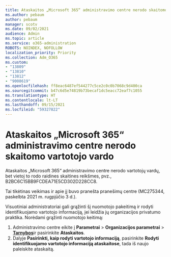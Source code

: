 ```yaml
---
title: Ataskaitos „Microsoft 365“ administravimo centre nerodo skaitomo vartotojo vardo
ms.author: pebaum
author: pebaum
manager: scotv
ms.date: 09/02/2021
audience: Admin
ms.topic: article
ms.service: o365-administration
ROBOTS: NOINDEX, NOFOLLOW
localization_priority: Priority
ms.collection: Adm_O365
ms.custom:
- "13809"
- "13810"
- "13812"
- "9008619"
ms.openlocfilehash: ff8eac6487ef544277c5ce2c0c0b7068c9d400ca
ms.sourcegitcommit: b47c6d5e74819b73becaf1dc5eacc72eaf7c1055
ms.translationtype: HT
ms.contentlocale: lt-LT
ms.lasthandoff: 09/15/2021
ms.locfileid: "59327822"
---
```

# <a name="reports-in-microsoft-365-admin-center-do-not-show-readable-username"></a>Ataskaitos „Microsoft 365“ administravimo centre nerodo skaitomo vartotojo vardo

Ataskaitos „Microsoft 365“ administravimo centre nerodo vartotojų vardų, bet vietoj to rodo raidines skaitines reikšmes, pvz., B2BC6C15BB9FCDEA71E5CD302D228CC8.

Tai tikėtinas veikimas ir apie jį buvo pranešta pranešimų centre (MC275344, paskelbta 2021 m. rugpjūčio 3 d.). 

Visuotiniai administratoriai gali grąžinti šį nuomotojo pakeitimą ir rodyti identifikuojamo vartotojo informaciją, jei leidžia jų organizacijos privatumo praktika. Norėdami grąžinti nuomotojo keitimą:

1. Administravimo centre eikite į **Parametrai** > **Organizacijos parametrai** > [**Tarnybos**](https://admin.microsoft.com/Adminportal/Home#/Settings/Services )ir pasirinkite **Ataskaitos**. 
1. Dalyje **Pasirinkti, kaip rodyti vartotojo informaciją**, pasirinkite **Rodyti identifikuojamo vartotojo informaciją ataskaitose**, tada iš naujo paleiskite ataskaitą.